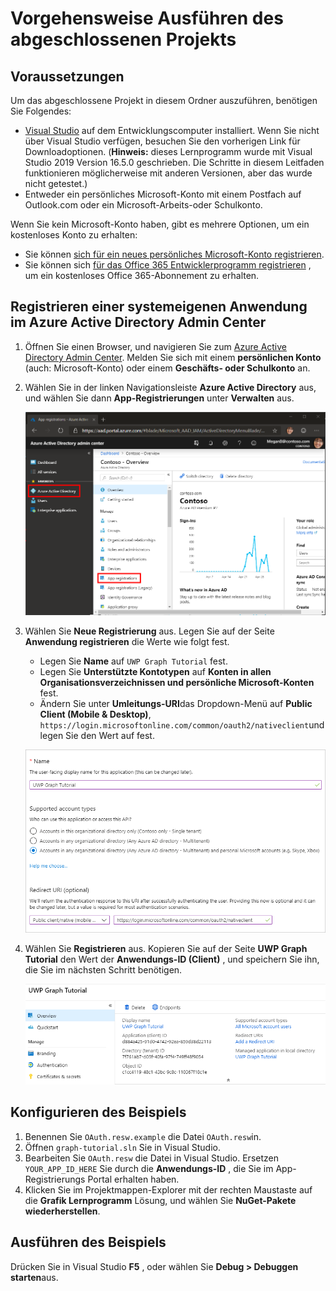 # <a name="how-to-run-the-completed-project"></a>Vorgehensweise Ausführen des abgeschlossenen Projekts

## <a name="prerequisites"></a>Voraussetzungen

Um das abgeschlossene Projekt in diesem Ordner auszuführen, benötigen Sie Folgendes:

- [Visual Studio](https://visualstudio.microsoft.com/vs/) auf dem Entwicklungscomputer installiert. Wenn Sie nicht über Visual Studio verfügen, besuchen Sie den vorherigen Link für Downloadoptionen. (**Hinweis:** dieses Lernprogramm wurde mit Visual Studio 2019 Version 16.5.0 geschrieben. Die Schritte in diesem Leitfaden funktionieren möglicherweise mit anderen Versionen, aber das wurde nicht getestet.)
- Entweder ein persönliches Microsoft-Konto mit einem Postfach auf Outlook.com oder ein Microsoft-Arbeits-oder Schulkonto.

Wenn Sie kein Microsoft-Konto haben, gibt es mehrere Optionen, um ein kostenloses Konto zu erhalten:

- Sie können [sich für ein neues persönliches Microsoft-Konto registrieren](https://signup.live.com/signup?wa=wsignin1.0&rpsnv=12&ct=1454618383&rver=6.4.6456.0&wp=MBI_SSL_SHARED&wreply=https://mail.live.com/default.aspx&id=64855&cbcxt=mai&bk=1454618383&uiflavor=web&uaid=b213a65b4fdc484382b6622b3ecaa547&mkt=E-US&lc=1033&lic=1).
- Sie können sich [für das Office 365 Entwicklerprogramm registrieren](https://developer.microsoft.com/office/dev-program) , um ein kostenloses Office 365-Abonnement zu erhalten.

## <a name="register-a-native-application-with-the-azure-active-directory-admin-center"></a>Registrieren einer systemeigenen Anwendung im Azure Active Directory Admin Center

1. Öffnen Sie einen Browser, und navigieren Sie zum [Azure Active Directory Admin Center](https://aad.portal.azure.com). Melden Sie sich mit einem **persönlichen Konto** (auch: Microsoft-Konto) oder einem **Geschäfts- oder Schulkonto** an.

1. Wählen Sie in der linken Navigationsleiste **Azure Active Directory** aus, und wählen Sie dann **App-Registrierungen** unter **Verwalten** aus.

    ![Screenshot der APP-Registrierungen ](/tutorial/images/aad-portal-app-registrations.png)

1. Wählen Sie **Neue Registrierung** aus. Legen Sie auf der Seite **Anwendung registrieren** die Werte wie folgt fest.

    - Legen Sie **Name** auf `UWP Graph Tutorial` fest.
    - Legen Sie **Unterstützte Kontotypen** auf **Konten in allen Organisationsverzeichnissen und persönliche Microsoft-Konten** fest.
    - Ändern Sie unter **Umleitungs-URI**das Dropdown-Menü auf **Public Client (Mobile & Desktop)**, `https://login.microsoftonline.com/common/oauth2/nativeclient`und legen Sie den Wert auf fest.

    ![Screenshot der Seite "Anwendung registrieren"](/tutorial/images/aad-register-app.png)

1. Wählen Sie **Registrieren** aus. Kopieren Sie auf der Seite **UWP Graph Tutorial** den Wert der **Anwendungs-ID (Client)** , und speichern Sie ihn, die Sie im nächsten Schritt benötigen.

    ![Screenshot der Anwendungs-ID der neuen App-Registrierung](/tutorial/images/aad-application-id.png)

## <a name="configure-the-sample"></a>Konfigurieren des Beispiels

1. Benennen Sie `OAuth.resw.example` die Datei `OAuth.resw`in.
1. Öffnen `graph-tutorial.sln` Sie in Visual Studio.
1. Bearbeiten Sie `OAuth.resw` die Datei in Visual Studio. Ersetzen `YOUR_APP_ID_HERE` Sie durch die **Anwendungs-ID** , die Sie im App-Registrierungs Portal erhalten haben.
1. Klicken Sie im Projektmappen-Explorer mit der rechten Maustaste auf die **Grafik Lernprogramm** Lösung, und wählen Sie **NuGet-Pakete wiederherstellen**.

## <a name="run-the-sample"></a>Ausführen des Beispiels

Drücken Sie in Visual Studio **F5** , oder wählen Sie **Debug > Debuggen starten**aus.
